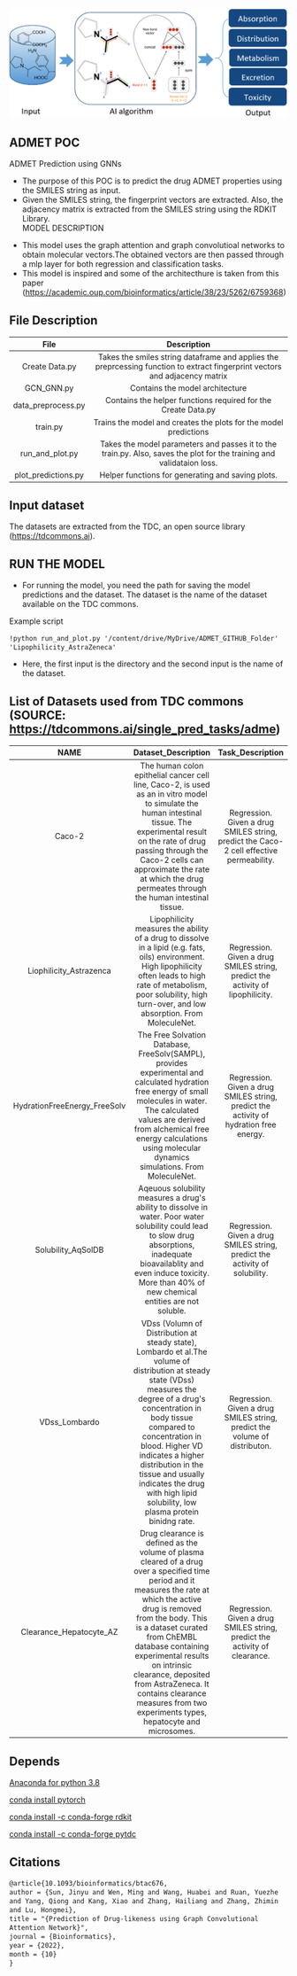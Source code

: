 
![Model](https://github.com/velagvk/ADMET_POC/blob/main/ADMET.png)

## ADMET POC
ADMET Prediction using GNNs
- The purpose of this POC is to predict the drug ADMET properties using the SMILES string as input. 
- Given the SMILES string, the fingerprint vectors are extracted. Also, the adjacency matrix is extracted from the SMILES string using the RDKIT Library.  
MODEL DESCRIPTION
* This model uses the graph attention and graph convolutioal networks to obtain molecular vectors.The obtained vectors are then passed through a mlp layer for both regression and classification tasks. 
* This model is inspired and some of the architecthure is taken from this paper (https://academic.oup.com/bioinformatics/article/38/23/5262/6759368)

## File Description

|File| Description|
|:------:|:-------:|
| Create Data.py |  Takes the smiles string dataframe and applies the preprcessing function to extract fingerprint vectors and adjacency matrix  |
| GCN_GNN.py     |  Contains the model architecture
|data_preprocess.py| Contains the helper functions required for the Create Data.py
|train.py| Trains the model and creates the plots for the model predictions|
|run_and_plot.py| Takes the model parameters and passes it to the train.py. Also, saves the plot for the training and validataion loss.
|plot_predictions.py| Helper functions for generating and saving plots.


## Input dataset

The datasets are extracted from the TDC, an open source library (https://tdcommons.ai).


## RUN THE MODEL

* For running the model, you need the path for saving the model predictions and the dataset. The dataset is the name of the dataset available on the TDC commons.

Example script 
```
!python run_and_plot.py '/content/drive/MyDrive/ADMET_GITHUB_Folder' 'Lipophilicity_AstraZeneca'

```

* Here, the first input is the directory and the second input is the name of the dataset.

## List of Datasets used from TDC commons (SOURCE: https://tdcommons.ai/single_pred_tasks/adme)

|NAME| Dataset_Description| Task_Description | No of molecules|
|:------:|:--------------:|:-------------:| :-----------------:|
| Caco-2|The human colon epithelial cancer cell line, Caco-2, is used as an in vitro model to simulate the human intestinal tissue. The experimental result on the rate of drug passing through the Caco-2 cells can approximate the rate at which the drug permeates through the human intestinal tissue.| Regression. Given a drug SMILES string, predict the Caco-2 cell effective permeability.| 906|
| Liophilicity_Astrazenca  | Lipophilicity measures the ability of a drug to dissolve in a lipid (e.g. fats, oils) environment. High lipophilicity often leads to high rate of metabolism, poor solubility, high turn-over, and low absorption. From MoleculeNet.| Regression. Given a drug SMILES string, predict the activity of lipophilicity.|4200
|HydrationFreeEnergy_FreeSolv| The Free Solvation Database, FreeSolv(SAMPL), provides experimental and calculated hydration free energy of small molecules in water. The calculated values are derived from alchemical free energy calculations using molecular dynamics simulations. From MoleculeNet.|Regression. Given a drug SMILES string, predict the activity of hydration free energy.|642
|Solubility_AqSolDB| Aqeuous solubility measures a drug's ability to dissolve in water. Poor water solubility could lead to slow drug absorptions, inadequate bioavailablity and even induce toxicity. More than 40% of new chemical entities are not soluble.| Regression. Given a drug SMILES string, predict the activity of solubility.|9,982
|VDss_Lombardo| VDss (Volumn of Distribution at steady state), Lombardo et al.The volume of distribution at steady state (VDss) measures the degree of a drug's concentration in body tissue compared to concentration in blood. Higher VD indicates a higher distribution in the tissue and usually indicates the drug with high lipid solubility, low plasma protein binidng rate.|Regression. Given a drug SMILES string, predict the volume of distributon.|1,130 drugs
|Clearance_Hepatocyte_AZ| Drug clearance is defined as the volume of plasma cleared of a drug over a specified time period and it measures the rate at which the active drug is removed from the body. This is a dataset curated from ChEMBL database containing experimental results on intrinsic clearance, deposited from AstraZeneca. It contains clearance measures from two experiments types, hepatocyte and microsomes.|Regression. Given a drug SMILES string, predict the activity of clearance.|1,102/1,020 drugs for microsome/hepatocyte clearance.











## Depends

[Anaconda for python 3.8](https://www.python.org/)

[conda install pytorch](https://pytorch.org/)

[conda install -c conda-forge rdkit](https://rdkit.org/)

[conda install -c conda-forge pytdc](https://tdcommons.ai)



## Citations


	@article{10.1093/bioinformatics/btac676,
	author = {Sun, Jinyu and Wen, Ming and Wang, Huabei and Ruan, Yuezhe and Yang, Qiong and Kang, Xiao and Zhang, Hailiang and Zhang, Zhimin and Lu, Hongmei},
	title = "{Prediction of Drug-likeness using Graph Convolutional Attention Network}",
	journal = {Bioinformatics},
	year = {2022},
	month = {10}
	}





